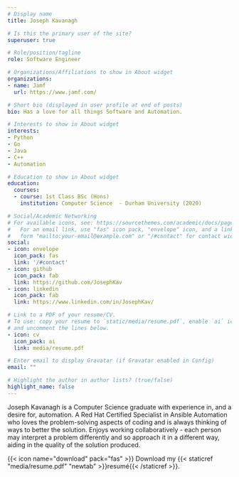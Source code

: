 ```yaml
---
# Display name
title: Joseph Kavanagh

# Is this the primary user of the site?
superuser: true

# Role/position/tagline
role: Software Engineer

# Organizations/Affiliations to show in About widget
organizations:
- name: Jamf
  url: https://www.jamf.com/

# Short bio (displayed in user profile at end of posts)
bio: Has a love for all things Software and Automation.

# Interests to show in About widget
interests:
- Python
- Go
- Java
- C++
- Automation

# Education to show in About widget
education:
  courses:
  - course: 1st Class BSc (Hons)
    institution: Computer Science  - Durham University (2020)

# Social/Academic Networking
# For available icons, see: https://sourcethemes.com/academic/docs/page-builder/#icons
#   For an email link, use "fas" icon pack, "envelope" icon, and a link in the
#   form "mailto:your-email@example.com" or "/#contact" for contact widget.
social:
- icon: envelope
  icon_pack: fas
  link: '/#contact'
- icon: github
  icon_pack: fab
  link: https://github.com/JosephKav
- icon: linkedin
  icon_pack: fab
  link: https://www.linkedin.com/in/JosephKav/

# Link to a PDF of your resume/CV.
# To use: copy your resume to `static/media/resume.pdf`, enable `ai` icons in `params.toml`,
# and uncomment the lines below.
- icon: cv
  icon_pack: ai
  link: media/resume.pdf

# Enter email to display Gravatar (if Gravatar enabled in Config)
email: ""

# Highlight the author in author lists? (true/false)
highlight_name: false
---
```


Joseph Kavanagh is a Computer Science graduate with experience in, and a desire for, automation. A Red Hat Certified Specialist in Ansible Automation who loves the problem-solving aspects of coding and is always thinking of ways to better the solution. Enjoys working collaboratively - each person may interpret a problem differently and so approach it in a different way, aiding in the quality of the solution produced.

{{< icon name="download" pack="fas" >}} Download my {{< staticref "media/resume.pdf" "newtab" >}}resumé{{< /staticref >}}.
